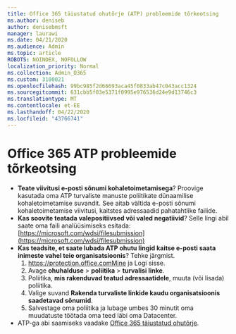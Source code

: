 ```yaml
---
title: Office 365 täiustatud ohutõrje (ATP) probleemide tõrkeotsing
ms.author: deniseb
author: denisebmsft
manager: laurawi
ms.date: 04/21/2020
ms.audience: Admin
ms.topic: article
ROBOTS: NOINDEX, NOFOLLOW
localization_priority: Normal
ms.collection: Admin_O365
ms.custom: 3100021
ms.openlocfilehash: 99bc985f2d66693aca45f0833ab47c043acc1324
ms.sourcegitcommit: 631cbb5f03e5371f0995e976536d24e9d13746c3
ms.translationtype: MT
ms.contentlocale: et-EE
ms.lasthandoff: 04/22/2020
ms.locfileid: "43766741"
---
```

# <a name="troubleshoot-issues-with-office-365-atp"></a>Office 365 ATP probleemide tõrkeotsing

- **Teate viivitusi e-posti sõnumi kohaletoimetamisega**? Proovige kasutada oma ATP turvaliste manuste poliitikate dünaamilise kohaletoimetamise suvandit. See aitab vältida e-posti sõnumi kohaletoimetamise viivitusi, kaitstes adressaadid pahatahtlike failide.
- **Kas soovite teatada valepositiivsed või valed negatiivid**? Selle lingi abil saate oma faili analüüsimiseks esitada:[https://microsoft.com/wdsi/filesubmission](https://microsoft.com/wdsi/filesubmission)
- **Kas teadsite, et saate lubada ATP ohutu lingid kaitse e-posti saata inimeste vahel teie organisatsioonis**? Tehke järgmist.
    1. https://protection.office.comMine ja Logi sisse.
    2. Avage **ohuhalduse** > **poliitika** > **turvalisi linke**.
    3. Poliitika, **mis rakenduvad teatud adressaatidele**, muuta (või lisada) poliitika.
    4. Valige suvand **Rakenda turvaliste linkide kaudu organisatsioonis saadetavad sõnumid**.
    5. Salvestage oma poliitika ja lubage umbes 30 minutit oma muudatuste töötada oma teed läbi oma Datacenter.
- ATP-ga abi saamiseks vaadake [Office 365 täiustatud ohutõrje](https://docs.microsoft.com/office365/securitycompliance/office-365-atp).